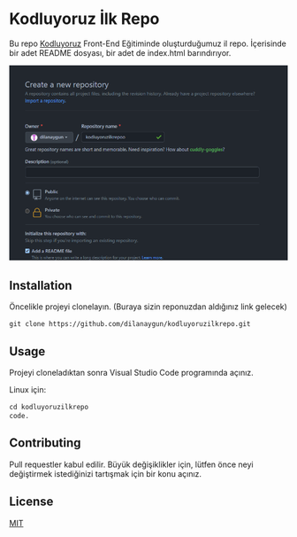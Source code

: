 # Kodluyoruz İlk Repo

Bu repo [Kodluyoruz](https://Kodluyoruz.com) Front-End Eğitiminde oluşturduğumuz il repo. İçerisinde bir adet README dosyası, bir adet de index.html barındırıyor.

![gorsel](Adsız.png)

## Installation

Öncelikle projeyi clonelayın. (Buraya sizin reponuzdan aldığınız link gelecek)

```
git clone https://github.com/dilanaygun/kodluyoruzilkrepo.git
```

## Usage

Projeyi cloneladıktan sonra Visual Studio Code programında açınız. 

Linux için:

```
cd kodluyoruzilkrepo
code.
```

## Contributing

Pull requestler kabul edilir. Büyük değişiklikler için, lütfen önce neyi değiştirmek istediğinizi tartışmak için bir konu açınız.

## License

[MIT](https://choosealicense.com/licenses/mit/)
